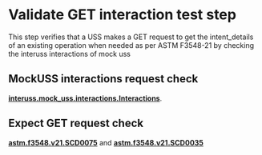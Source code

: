 # Validate GET interaction test step

This step verifies that a USS makes a GET request to get the intent_details of an existing operation when needed as per ASTM F3548-21 by checking the interuss interactions of mock uss

## MockUSS interactions request check
**[interuss.mock_uss.interactions.Interactions](../../../../../../requirements/interuss/mock_uss/interactions.md)**.

## Expect GET request check
**[astm.f3548.v21.SCD0075](../../../../../../requirements/astm/f3548/v21.md)** and **[astm.f3548.v21.SCD0035](../../../../../../requirements/astm/f3548/v21.md)**

